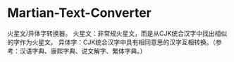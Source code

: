 # Martian-Text-Converter
火星文/异体字转换器。
火星文：非常规火星文，而是从CJK统合汉字中找出相似的字作为火星文。
异体字：CJK统合汉字中具有相同意思的汉字互相转换。（参考：汉语字典、康熙字典、说文解字、繁体字典。）
